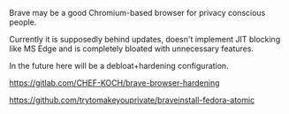 Brave may be a good Chromium-based browser for privacy conscious people.

Currently it is supposedly behind updates, doesn't implement JIT blocking like MS Edge and is completely bloated with unnecessary features.

In the future here will be a debloat+hardening configuration.

https://gitlab.com/CHEF-KOCH/brave-browser-hardening

https://github.com/trytomakeyouprivate/braveinstall-fedora-atomic

